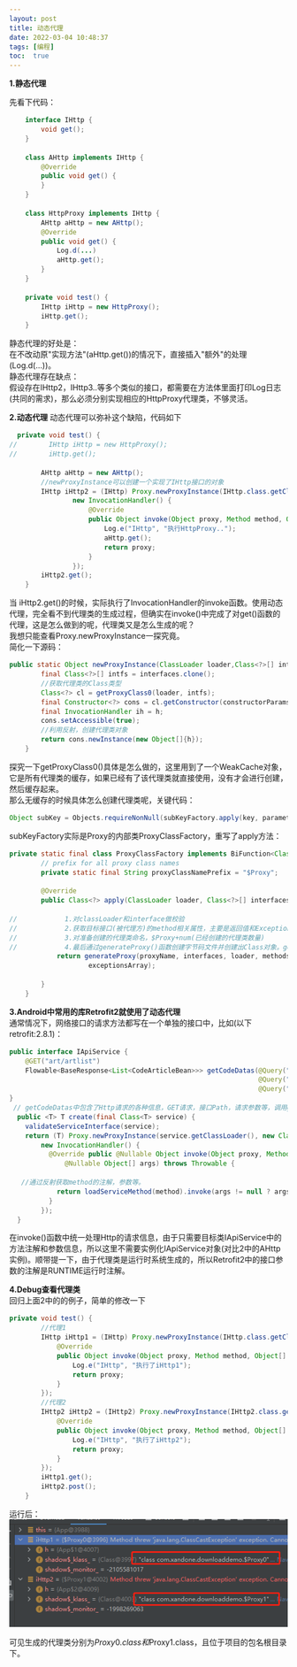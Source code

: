 ```yaml
---
layout: post
title: 动态代理
date: 2022-03-04 10:48:37
tags: [编程]
toc:  true
---
```

**1.静态代理**  

先看下代码：  
```java
    interface IHttp {
        void get();
    }

    class AHttp implements IHttp {
        @Override
        public void get() {
        }
    }

    class HttpProxy implements IHttp {
        AHttp aHttp = new AHttp();
        @Override
        public void get() {
            Log.d(...)
            aHttp.get();
        }
    }

    private void test() {
        IHttp iHttp = new HttpProxy();
        iHttp.get();
    }
```
静态代理的好处是：  
在不改动原"实现方法"(aHttp.get())的情况下，直接插入"额外"的处理(Log.d(...))。  
静态代理存在缺点：  
假设存在IHttp2，IHttp3..等多个类似的接口，都需要在方法体里面打印Log日志(共同的需求)，那么必须分别实现相应的HttpProxy代理类，不够灵活。  

**2.动态代理**
动态代理可以弥补这个缺陷，代码如下
```java
  private void test() {
//        IHttp iHttp = new HttpProxy();
//        iHttp.get();

        AHttp aHttp = new AHttp();
        //newProxyInstance可以创建一个实现了IHttp接口的对象
        IHttp iHttp2 = (IHttp) Proxy.newProxyInstance(IHttp.class.getClassLoader(), new Class[]{IHttp.class},
                new InvocationHandler() {
                    @Override
                    public Object invoke(Object proxy, Method method, Object[] args) throws Throwable {
                        Log.e("IHttp", "执行HttpProxy..");
                        aHttp.get();
                        return proxy;
                    }
                });
        iHttp2.get();
    }
```
当 iHttp2.get()的时候，实际执行了InvocationHandler的invoke函数。使用动态代理，完全看不到代理类的生成过程，但确实在invoke()中完成了对get()函数的代理，这是怎么做到的呢，代理类又是怎么生成的呢？  
我想只能查看Proxy.newProxyInstance一探究竟。  
简化一下源码：  
```java
public static Object newProxyInstance(ClassLoader loader,Class<?>[] interfaces,InvocationHandler h) {
        final Class<?>[] intfs = interfaces.clone();
        //获取代理类的Class类型
        Class<?> cl = getProxyClass0(loader, intfs);
        final Constructor<?> cons = cl.getConstructor(constructorParams);
        final InvocationHandler ih = h;
        cons.setAccessible(true);
        //利用反射，创建代理类对象
        return cons.newInstance(new Object[]{h});
    }
```
探究一下getProxyClass0()具体是怎么做的，这里用到了一个WeakCache对象，它是所有代理类的缓存，如果已经有了该代理类就直接使用，没有才会进行创建，然后缓存起来。  
那么无缓存的时候具体怎么创建代理类呢，关键代码：  
```java
Object subKey = Objects.requireNonNull(subKeyFactory.apply(key, parameter));
```
subKeyFactory实际是Proxy的内部类ProxyClassFactory，重写了apply方法：  
```java
private static final class ProxyClassFactory implements BiFunction<ClassLoader, Class<?>[], Class<?>> {
        // prefix for all proxy class names
        private static final String proxyClassNamePrefix = "$Proxy";

        @Override
        public Class<?> apply(ClassLoader loader, Class<?>[] interfaces) {

//            1.对classLoader和interface做校验
//            2.获取目标接口(被代理方)的method相关属性，主要是返回值和Exception
//            3.对准备创建的代理类命名，$Proxy+num(已经创建的代理类数量)
//            4.最后通过generateProxy()函数创建字节码文件并创建出Class对象。generateProxy是一个native函数
            return generateProxy(proxyName, interfaces, loader, methodsArray,
                    exceptionsArray);

        }
    }
```

**3.Android中常用的库Retrofit2就使用了动态代理**  
通常情况下，网络接口的请求方法都写在一个单独的接口中，比如(以下retrofit:2.8.1)：  
```java
public interface IApiService {
    @GET("art/artlist")
    Flowable<BaseResponse<List<CodeArticleBean>>> getCodeDatas(@Query("page") int page,
                                                               @Query("row") int row,
                                                               @Query("type") int type);
}
 // getCodeDatas中包含了Http请求的各种信息，GET请求，接口Path，请求参数等，调用getCodeDatas的过程中，使用了动态代理：
  public <T> T create(final Class<T> service) {
    validateServiceInterface(service);
    return (T) Proxy.newProxyInstance(service.getClassLoader(), new Class<?>[] { service },
        new InvocationHandler() {
          @Override public @Nullable Object invoke(Object proxy, Method method,
              @Nullable Object[] args) throws Throwable {
 
   //通过反射获取method的注解，参数等。
            return loadServiceMethod(method).invoke(args != null ? args : emptyArgs);
          }
        });
  }
```
在invoke()函数中统一处理Http的请求信息，由于只需要目标类IApiService中的方法注解和参数信息，所以这里不需要实例化IApiService对象(对比2中的AHttp实例)。顺带提一下，由于代理类是运行时系统生成的，所以Retrofit2中的接口参数的注解是RUNTIME运行时注解。  

**4.Debug查看代理类**  
回归上面2中的的例子，简单的修改一下  
```java
private void test() {
        //代理1
        IHttp iHttp1 = (IHttp) Proxy.newProxyInstance(IHttp.class.getClassLoader(), new Class[]{IHttp.class}, new InvocationHandler() {
            @Override
            public Object invoke(Object proxy, Method method, Object[] args) throws Throwable {
                Log.e("IHttp", "执行了iHttp1");
                return proxy;
            }
        });
        //代理2
        IHttp2 iHttp2 = (IHttp2) Proxy.newProxyInstance(IHttp2.class.getClassLoader(), new Class[]{IHttp2.class}, new InvocationHandler() {
            @Override
            public Object invoke(Object proxy, Method method, Object[] args) throws Throwable {
                Log.e("IHttp", "执行了iHttp2");
                return proxy;
            }
        });
        iHttp1.get();
        iHttp2.post();
    }
```
运行后：  
![](/imgs/1669194218404.jpg)

可见生成的代理类分别为$Proxy0.class和$Proxy1.class，且位于项目的包名根目录下。  

